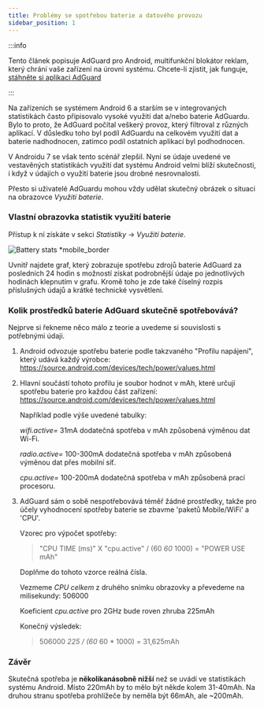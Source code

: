 ```yaml
---
title: Problémy se spotřebou baterie a datového provozu
sidebar_position: 1
---
```


:::info

Tento článek popisuje AdGuard pro Android, multifunkční blokátor reklam, který chrání vaše zařízení na úrovni systému. Chcete-li zjistit, jak funguje, [stáhněte si aplikaci AdGuard](https://adguard.com/download.html?auto=true)

:::

Na zařízeních se systémem Android 6 a starším se v integrovaných statistikách často připisovalo vysoké využití dat a/nebo baterie AdGuardu. Bylo to proto, že AdGuard počítal veškerý provoz, který filtroval z různých aplikací. V důsledku toho byl podíl AdGuardu na celkovém využití dat a baterie nadhodnocen, zatímco podíl ostatních aplikací byl podhodnocen.

V Androidu 7 se však tento scénář zlepšil. Nyní se údaje uvedené ve vestavěných statistikách využití dat systému Android velmi blíží skutečnosti, i když v údajích o využití baterie jsou drobné nesrovnalosti.

Přesto si uživatelé AdGuardu mohou vždy udělat skutečný obrázek o situaci na obrazovce *Využití baterie*.

### Vlastní obrazovka statistik využití baterie

Přístup k ní získáte v sekci *Statistiky* → *Využití baterie*.

![Battery stats *mobile_border](https://cdn.adtidy.org/content/articles/battery/1.png)

Uvnitř najdete graf, který zobrazuje spotřebu zdrojů baterie AdGuard za posledních 24 hodin s možností získat podrobnější údaje po jednotlivých hodinách klepnutím v grafu. Kromě toho je zde také číselný rozpis příslušných údajů a krátké technické vysvětlení.

### Kolik prostředků baterie AdGuard skutečně spotřebovává?

Nejprve si řekneme něco málo z teorie a uvedeme si souvislosti s potřebnými údaji.

1. Android odvozuje spotřebu baterie podle takzvaného "Profilu napájení", který udává každý výrobce: <https://source.android.com/devices/tech/power/values.html>

1. Hlavní součástí tohoto profilu je soubor hodnot v mAh, které určují spotřebu baterie pro každou část zařízení: <https://source.android.com/devices/tech/power/values.html>

    Například podle výše uvedené tabulky:

    *wifi.active=* 31mA dodatečná spotřeba v mAh způsobená výměnou dat Wi-Fi.

    *radio.active=* 100-300mA dodatečná spotřeba v mAh způsobená výměnou dat přes mobilní síť.

    *cpu.active=* 100-200mA dodatečná spotřeba v mAh způsobená prací procesoru.

1. AdGuard sám o sobě nespotřebovává téměř žádné prostředky, takže pro účely vyhodnocení spotřeby baterie se zbavme 'paketů Mobile/WiFi' a 'CPU'.

    Vzorec pro výpočet spotřeby:

    > "CPU TIME (ms)" X "cpu.active" / (60 *60* 1000) = "POWER USE mAh"

    Doplňme do tohoto vzorce reálná čísla.

    Vezmeme *CPU celkem* z druhého snímku obrazovky a převedeme na milisekundy: 506000

    Koeficient *cpu.active* pro 2GHz bude roven zhruba 225mAh

    Konečný výsledek:

    > 506000 *225 / (60* 60 * 1000) = 31,625mAh

### Závěr

Skutečná spotřeba je **několikanásobně nižší** než se uvádí ve statistikách systému Android. Místo 220mAh by to mělo být někde kolem 31-40mAh. Na druhou stranu spotřeba prohlížeče by neměla být 66mAh, ale ~200mAh.
